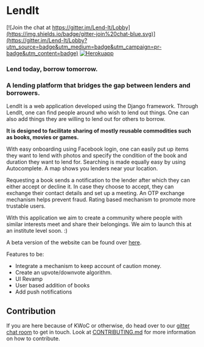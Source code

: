 # LendIt

[![Join the chat at https://gitter.im/Lend-It/Lobby](https://img.shields.io/badge/gitter-join%20chat-blue.svg)](https://gitter.im/Lend-It/Lobby?utm_source=badge&utm_medium=badge&utm_campaign=pr-badge&utm_content=badge)
[![Herokuapp](https://img.shields.io/badge/awesome-demo-red.svg)](http://pacific-dawn-55810.herokuapp.com/)

### Lend today, borrow tomorrow.

### A lending platform that bridges the gap between lenders and borrowers.

LendIt is a web application developed using the Django framework. Through LendIt, one can find people around who wish to lend out things. One can also add things they are willing to lend out for others to borrow.

**It is designed to facilitate sharing of mostly reusable commodities such as books, movies or games.**

With easy onboarding using Facebook login, one can easily put up items they want to lend with photos and specify the condition of the book and duration they want to lend for. Searching is made equally easy by using Autocomplete. A map shows you lenders near your location.

Requesting a book sends a notification to the lender after which they can either accept or decline it.
In case they choose to accept, they can exchange their contact details and set up a meeting. An OTP exchange mechanism helps prevent fraud. Rating based mechanism to promote more trustable users.

With this application we aim to create a community where people with similar interests meet and share their belongings. We aim to launch this at an institute level soon. :)

A beta version of the website can be found over [here](http://pacific-dawn-55810.herokuapp.com/).

Features to be:

- Integrate a mechanism to keep account of caution money.
- Create an upvote/downvote algorithm.
- UI Revamp
- User based addition of books
- Add push notifications

## Contribution
If you are here because of KWoC or otherwise, do head over to our [gitter chat room](https://gitter.im/Lend-It/Lobby) to get in touch. Look at [CONTRIBUTING.md](https://github.com/CodeMaxx/LendIt/blob/master/CONTRIBUTING.md) for more information on how to contribute.
